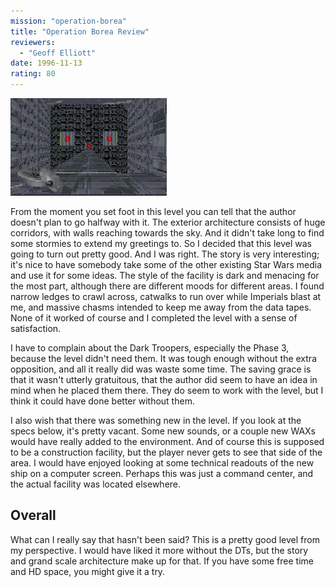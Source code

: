 ```yaml
---
mission: "operation-borea"
title: "Operation Borea Review"
reviewers: 
  - "Geoff Elliott"
date: 1996-11-13
rating: 80
---
```


![Operation Borea screenshot 1](./borea.png "The author seems quite fond of large open spaces and huge chasms, and uses them to accent the mood of the level.")

From the moment you set foot in this level you can tell that the author doesn't plan to go halfway with it. The exterior architecture consists of huge corridors, with walls reaching towards the sky. And it didn't take long to find some stormies to extend my greetings to. So I decided that this level was going to turn out pretty good. And I was right. The story is very interesting; it's nice to have somebody take some of the other existing Star Wars media and use it for some ideas. The style of the facility is dark and menacing for the most part, although there are different moods for different areas. I found narrow ledges to crawl across, catwalks to run over while Imperials blast at me, and massive chasms intended to keep me away from the data tapes. None of it worked of course and I completed the level with a sense of satisfaction.

I have to complain about the Dark Troopers, especially the Phase 3, because the level didn't need them. It was tough enough without the extra opposition, and all it really did was waste some time. The saving grace is that it wasn't utterly gratuitous, that the author did seem to have an idea in mind when he placed them there. They do seem to work with the level, but I think it could have done better without them.

I also wish that there was something new in the level. If you look at the specs below, it's pretty vacant. Some new sounds, or a couple new WAXs would have really added to the environment. And of course this is supposed to be a construction facility, but the player never gets to see that side of the area. I would have enjoyed looking at some technical readouts of the new ship on a computer screen. Perhaps this was just a command center, and the actual facility was located elsewhere.


## Overall

What can I really say that hasn't been said? This is a pretty good level from my perspective. I would have liked it more without the DTs, but the story and grand scale architecture make up for that. If you have some free time and HD space, you might give it a try.